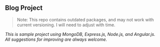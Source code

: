## Blog Project

<blockquote>
Note: This repo contains outdated packages, and may not work with current versioning. I will need to adjust with time.
</blockquote>

_This is sample project using MongoDB, Express.js, Node.js, and Angular.js. All suggestions for improving are always welcome._
